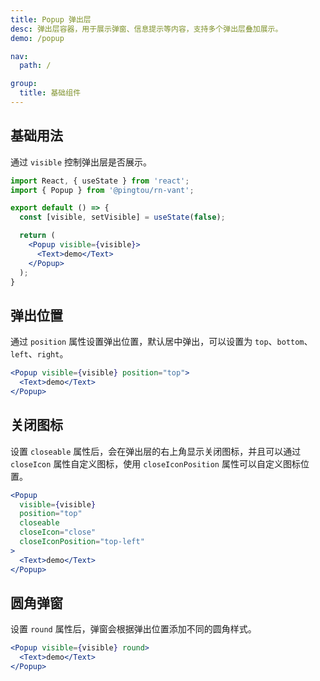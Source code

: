```yaml
---
title: Popup 弹出层
desc: 弹出层容器，用于展示弹窗、信息提示等内容，支持多个弹出层叠加展示。
demo: /popup

nav:
  path: /

group:
  title: 基础组件
---
```


## 基础用法

通过 `visible` 控制弹出层是否展示。

```jsx
import React, { useState } from 'react';
import { Popup } from '@pingtou/rn-vant';

export default () => {
  const [visible, setVisible] = useState(false);

  return (
    <Popup visible={visible}>
      <Text>demo</Text>
    </Popup>
  );
}
```

## 弹出位置

通过 `position` 属性设置弹出位置，默认居中弹出，可以设置为 `top`、`bottom`、`left`、`right`。

```jsx
<Popup visible={visible} position="top">
  <Text>demo</Text>
</Popup>
```

## 关闭图标

设置 `closeable` 属性后，会在弹出层的右上角显示关闭图标，并且可以通过 `closeIcon` 属性自定义图标，使用 `closeIconPosition` 属性可以自定义图标位置。

```jsx
<Popup
  visible={visible}
  position="top"
  closeable
  closeIcon="close"
  closeIconPosition="top-left"
>
  <Text>demo</Text>
</Popup>
```

## 圆角弹窗

设置 `round` 属性后，弹窗会根据弹出位置添加不同的圆角样式。

```jsx
<Popup visible={visible} round>
  <Text>demo</Text>
</Popup>
```
